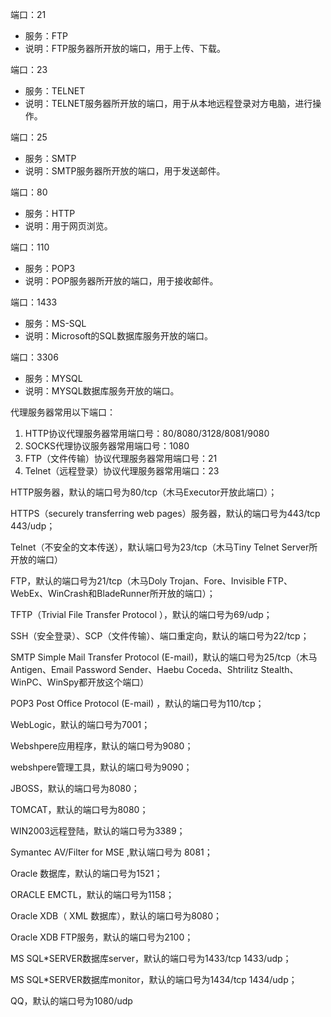 端口：21
- 服务：FTP
- 说明：FTP服务器所开放的端口，用于上传、下载。

端口：23
- 服务：TELNET
- 说明：TELNET服务器所开放的端口，用于从本地远程登录对方电脑，进行操作。

端口：25
- 服务：SMTP
- 说明：SMTP服务器所开放的端口，用于发送邮件。

端口：80
- 服务：HTTP
- 说明：用于网页浏览。

端口：110
- 服务：POP3
- 说明：POP服务器所开放的端口，用于接收邮件。

端口：1433
- 服务：MS-SQL
- 说明：Microsoft的SQL数据库服务开放的端口。

端口：3306
- 服务：MYSQL
- 说明：MYSQL数据库服务开放的端口。


代理服务器常用以下端口：
1. HTTP协议代理服务器常用端口号：80/8080/3128/8081/9080
2. SOCKS代理协议服务器常用端口号：1080
3. FTP（文件传输）协议代理服务器常用端口号：21
4. Telnet（远程登录）协议代理服务器常用端口：23

HTTP服务器，默认的端口号为80/tcp（木马Executor开放此端口）；

HTTPS（securely transferring web pages）服务器，默认的端口号为443/tcp 443/udp；

Telnet（不安全的文本传送），默认端口号为23/tcp（木马Tiny Telnet Server所开放的端口）

FTP，默认的端口号为21/tcp（木马Doly Trojan、Fore、Invisible FTP、WebEx、WinCrash和BladeRunner所开放的端口）；

TFTP（Trivial File Transfer Protocol ），默认的端口号为69/udp；

SSH（安全登录）、SCP（文件传输）、端口重定向，默认的端口号为22/tcp；

SMTP Simple Mail Transfer Protocol (E-mail)，默认的端口号为25/tcp（木马Antigen、Email Password Sender、Haebu Coceda、Shtrilitz Stealth、WinPC、WinSpy都开放这个端口）

POP3 Post Office Protocol (E-mail) ，默认的端口号为110/tcp；

WebLogic，默认的端口号为7001；

Webshpere应用程序，默认的端口号为9080；

webshpere管理工具，默认的端口号为9090；

JBOSS，默认的端口号为8080；

TOMCAT，默认的端口号为8080；

WIN2003远程登陆，默认的端口号为3389；

Symantec AV/Filter for MSE ,默认端口号为 8081；

Oracle 数据库，默认的端口号为1521；

ORACLE EMCTL，默认的端口号为1158；

Oracle XDB（ XML 数据库），默认的端口号为8080；

Oracle XDB FTP服务，默认的端口号为2100；

MS SQL*SERVER数据库server，默认的端口号为1433/tcp 1433/udp；

MS SQL*SERVER数据库monitor，默认的端口号为1434/tcp 1434/udp；

QQ，默认的端口号为1080/udp